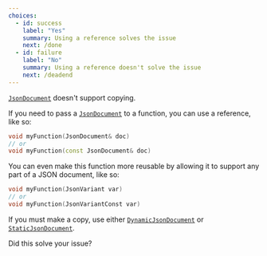 ```yaml
---
choices:
  - id: success
    label: "Yes"
    summary: Using a reference solves the issue
    next: /done
  - id: failure
    label: "No"
    summary: Using a reference doesn't solve the issue
    next: /deadend
---
```


[`JsonDocument`](/v6/api/jsondocument/) doesn't support copying.

If you need to pass a [`JsonDocument`](/v6/api/jsondocument/) to a function, you can use a reference, like so:

```c++
void myFunction(JsonDocument& doc)
// or
void myFunction(const JsonDocument& doc)
```

You can even make this function more reusable by allowing it to support any part of a JSON document, like so:

```c++
void myFunction(JsonVariant var)
// or
void myFunction(JsonVariantConst var)
```

If you must make a copy, use either [`DynamicJsonDocument`](/v6/api/dynamicjsondocument/) or [`StaticJsonDocument`](/v6/api/staticjsondocument/).

Did this solve your issue?